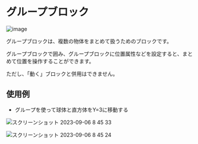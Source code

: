 # グループブロック

![image](https://github.com/levelenter/blockvrock_doc/assets/43167728/50a335c7-2646-40f0-b3eb-5bc464ff9e31)

グループブロックは、複数の物体をまとめて扱うためのブロックです。

グループブロックで囲み、グループブロックに位置属性などを設定すると、まとめて位置を操作することができます。

ただし、「動く」ブロックと併用はできません。

## 使用例

* グループを使って球体と直方体をY=3に移動する

![スクリーンショット 2023-09-06 8 45 33](https://github.com/levelenter/blockvrock_doc/assets/43167728/97dc369a-476e-44c7-814d-8b8aa14fcb74)

![スクリーンショット 2023-09-06 8 45 24](https://github.com/levelenter/blockvrock_doc/assets/43167728/3980cf06-b116-4eb9-a155-74567dd80fb9)



